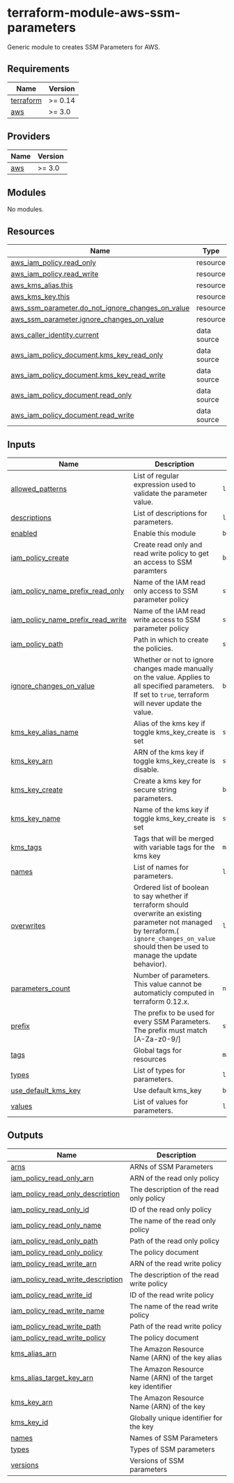 # terraform-module-aws-ssm-parameters

Generic module to creates SSM Parameters for AWS.

<!-- BEGINNING OF PRE-COMMIT-TERRAFORM DOCS HOOK -->
## Requirements

| Name | Version |
|------|---------|
| <a name="requirement_terraform"></a> [terraform](#requirement\_terraform) | >= 0.14 |
| <a name="requirement_aws"></a> [aws](#requirement\_aws) | >= 3.0 |

## Providers

| Name | Version |
|------|---------|
| <a name="provider_aws"></a> [aws](#provider\_aws) | >= 3.0 |

## Modules

No modules.

## Resources

| Name | Type |
|------|------|
| [aws_iam_policy.read_only](https://registry.terraform.io/providers/hashicorp/aws/latest/docs/resources/iam_policy) | resource |
| [aws_iam_policy.read_write](https://registry.terraform.io/providers/hashicorp/aws/latest/docs/resources/iam_policy) | resource |
| [aws_kms_alias.this](https://registry.terraform.io/providers/hashicorp/aws/latest/docs/resources/kms_alias) | resource |
| [aws_kms_key.this](https://registry.terraform.io/providers/hashicorp/aws/latest/docs/resources/kms_key) | resource |
| [aws_ssm_parameter.do_not_ignore_changes_on_value](https://registry.terraform.io/providers/hashicorp/aws/latest/docs/resources/ssm_parameter) | resource |
| [aws_ssm_parameter.ignore_changes_on_value](https://registry.terraform.io/providers/hashicorp/aws/latest/docs/resources/ssm_parameter) | resource |
| [aws_caller_identity.current](https://registry.terraform.io/providers/hashicorp/aws/latest/docs/data-sources/caller_identity) | data source |
| [aws_iam_policy_document.kms_key_read_only](https://registry.terraform.io/providers/hashicorp/aws/latest/docs/data-sources/iam_policy_document) | data source |
| [aws_iam_policy_document.kms_key_read_write](https://registry.terraform.io/providers/hashicorp/aws/latest/docs/data-sources/iam_policy_document) | data source |
| [aws_iam_policy_document.read_only](https://registry.terraform.io/providers/hashicorp/aws/latest/docs/data-sources/iam_policy_document) | data source |
| [aws_iam_policy_document.read_write](https://registry.terraform.io/providers/hashicorp/aws/latest/docs/data-sources/iam_policy_document) | data source |

## Inputs

| Name | Description | Type | Default | Required |
|------|-------------|------|---------|:--------:|
| <a name="input_allowed_patterns"></a> [allowed\_patterns](#input\_allowed\_patterns) | List of regular expression used to validate the parameter value. | `list(string)` | `[]` | no |
| <a name="input_descriptions"></a> [descriptions](#input\_descriptions) | List of descriptions for parameters. | `list(string)` | `[]` | no |
| <a name="input_enabled"></a> [enabled](#input\_enabled) | Enable this module | `bool` | `true` | no |
| <a name="input_iam_policy_create"></a> [iam\_policy\_create](#input\_iam\_policy\_create) | Create read only and read write policy to get an access to SSM paramters | `bool` | `false` | no |
| <a name="input_iam_policy_name_prefix_read_only"></a> [iam\_policy\_name\_prefix\_read\_only](#input\_iam\_policy\_name\_prefix\_read\_only) | Name of the IAM read only access to SSM parameter policy | `string` | `null` | no |
| <a name="input_iam_policy_name_prefix_read_write"></a> [iam\_policy\_name\_prefix\_read\_write](#input\_iam\_policy\_name\_prefix\_read\_write) | Name of the IAM read write access to SSM parameter policy | `string` | `null` | no |
| <a name="input_iam_policy_path"></a> [iam\_policy\_path](#input\_iam\_policy\_path) | Path in which to create the policies. | `string` | `"/"` | no |
| <a name="input_ignore_changes_on_value"></a> [ignore\_changes\_on\_value](#input\_ignore\_changes\_on\_value) | Whether or not to ignore changes made manually on the value. Applies to all specified parameters. If set to `true`, terraform will never update the value. | `bool` | `false` | no |
| <a name="input_kms_key_alias_name"></a> [kms\_key\_alias\_name](#input\_kms\_key\_alias\_name) | Alias of the kms key if toggle kms\_key\_create is set | `string` | `""` | no |
| <a name="input_kms_key_arn"></a> [kms\_key\_arn](#input\_kms\_key\_arn) | ARN of the kms key if toggle kms\_key\_create is disable. | `string` | `""` | no |
| <a name="input_kms_key_create"></a> [kms\_key\_create](#input\_kms\_key\_create) | Create a kms key for secure string parameters. | `bool` | `false` | no |
| <a name="input_kms_key_name"></a> [kms\_key\_name](#input\_kms\_key\_name) | Name of the kms key if toggle kms\_key\_create is set | `string` | `""` | no |
| <a name="input_kms_tags"></a> [kms\_tags](#input\_kms\_tags) | Tags that will be merged with variable tags for the kms key | `map(any)` | `{}` | no |
| <a name="input_names"></a> [names](#input\_names) | List of names for parameters. | `list(string)` | n/a | yes |
| <a name="input_overwrites"></a> [overwrites](#input\_overwrites) | Ordered list of boolean to say whether if terraform should overwrite an existing parameter not managed by terraform.( `ignore_changes_on_value` should then be used to manage the update behavior). | `list(bool)` | `[]` | no |
| <a name="input_parameters_count"></a> [parameters\_count](#input\_parameters\_count) | Number of parameters. This value cannot be automaticly computed in terraform 0.12.x. | `number` | `0` | no |
| <a name="input_prefix"></a> [prefix](#input\_prefix) | The prefix to be used for every SSM Parameters. The prefix must match [A-Za-z0-9/] | `string` | `""` | no |
| <a name="input_tags"></a> [tags](#input\_tags) | Global tags for resources | `map(any)` | `{}` | no |
| <a name="input_types"></a> [types](#input\_types) | List of types for parameters. | `list(string)` | n/a | yes |
| <a name="input_use_default_kms_key"></a> [use\_default\_kms\_key](#input\_use\_default\_kms\_key) | Use default kms\_key | `bool` | `false` | no |
| <a name="input_values"></a> [values](#input\_values) | List of values for parameters. | `list(string)` | n/a | yes |

## Outputs

| Name | Description |
|------|-------------|
| <a name="output_arns"></a> [arns](#output\_arns) | ARNs of SSM Parameters |
| <a name="output_iam_policy_read_only_arn"></a> [iam\_policy\_read\_only\_arn](#output\_iam\_policy\_read\_only\_arn) | ARN of the read only policy |
| <a name="output_iam_policy_read_only_description"></a> [iam\_policy\_read\_only\_description](#output\_iam\_policy\_read\_only\_description) | The description of the read only policy |
| <a name="output_iam_policy_read_only_id"></a> [iam\_policy\_read\_only\_id](#output\_iam\_policy\_read\_only\_id) | ID of the read only policy |
| <a name="output_iam_policy_read_only_name"></a> [iam\_policy\_read\_only\_name](#output\_iam\_policy\_read\_only\_name) | The name of the read only policy |
| <a name="output_iam_policy_read_only_path"></a> [iam\_policy\_read\_only\_path](#output\_iam\_policy\_read\_only\_path) | Path of the read only policy |
| <a name="output_iam_policy_read_only_policy"></a> [iam\_policy\_read\_only\_policy](#output\_iam\_policy\_read\_only\_policy) | The policy document |
| <a name="output_iam_policy_read_write_arn"></a> [iam\_policy\_read\_write\_arn](#output\_iam\_policy\_read\_write\_arn) | ARN of the read write policy |
| <a name="output_iam_policy_read_write_description"></a> [iam\_policy\_read\_write\_description](#output\_iam\_policy\_read\_write\_description) | The description of the read write policy |
| <a name="output_iam_policy_read_write_id"></a> [iam\_policy\_read\_write\_id](#output\_iam\_policy\_read\_write\_id) | ID of the read write policy |
| <a name="output_iam_policy_read_write_name"></a> [iam\_policy\_read\_write\_name](#output\_iam\_policy\_read\_write\_name) | The name of the read write policy |
| <a name="output_iam_policy_read_write_path"></a> [iam\_policy\_read\_write\_path](#output\_iam\_policy\_read\_write\_path) | Path of the read write policy |
| <a name="output_iam_policy_read_write_policy"></a> [iam\_policy\_read\_write\_policy](#output\_iam\_policy\_read\_write\_policy) | The policy document |
| <a name="output_kms_alias_arn"></a> [kms\_alias\_arn](#output\_kms\_alias\_arn) | The Amazon Resource Name (ARN) of the key alias |
| <a name="output_kms_alias_target_key_arn"></a> [kms\_alias\_target\_key\_arn](#output\_kms\_alias\_target\_key\_arn) | The Amazon Resource Name (ARN) of the target key identifier |
| <a name="output_kms_key_arn"></a> [kms\_key\_arn](#output\_kms\_key\_arn) | The Amazon Resource Name (ARN) of the key |
| <a name="output_kms_key_id"></a> [kms\_key\_id](#output\_kms\_key\_id) | Globally unique identifier for the key |
| <a name="output_names"></a> [names](#output\_names) | Names of SSM Parameters |
| <a name="output_types"></a> [types](#output\_types) | Types of SSM parameters |
| <a name="output_versions"></a> [versions](#output\_versions) | Versions of SSM parameters |
<!-- END OF PRE-COMMIT-TERRAFORM DOCS HOOK -->
